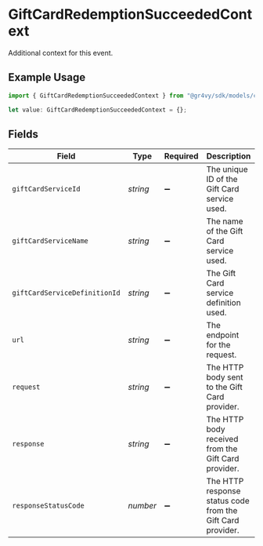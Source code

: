 # GiftCardRedemptionSucceededContext

Additional context for this event.

## Example Usage

```typescript
import { GiftCardRedemptionSucceededContext } from "@gr4vy/sdk/models/components";

let value: GiftCardRedemptionSucceededContext = {};
```

## Fields

| Field                                                      | Type                                                       | Required                                                   | Description                                                |
| ---------------------------------------------------------- | ---------------------------------------------------------- | ---------------------------------------------------------- | ---------------------------------------------------------- |
| `giftCardServiceId`                                        | *string*                                                   | :heavy_minus_sign:                                         | The unique ID of the Gift Card service used.               |
| `giftCardServiceName`                                      | *string*                                                   | :heavy_minus_sign:                                         | The name of the Gift Card service used.                    |
| `giftCardServiceDefinitionId`                              | *string*                                                   | :heavy_minus_sign:                                         | The Gift Card service definition used.                     |
| `url`                                                      | *string*                                                   | :heavy_minus_sign:                                         | The endpoint for the request.                              |
| `request`                                                  | *string*                                                   | :heavy_minus_sign:                                         | The HTTP body sent to the Gift Card provider.              |
| `response`                                                 | *string*                                                   | :heavy_minus_sign:                                         | The HTTP body received from the Gift Card provider.        |
| `responseStatusCode`                                       | *number*                                                   | :heavy_minus_sign:                                         | The HTTP response status code from the Gift Card provider. |